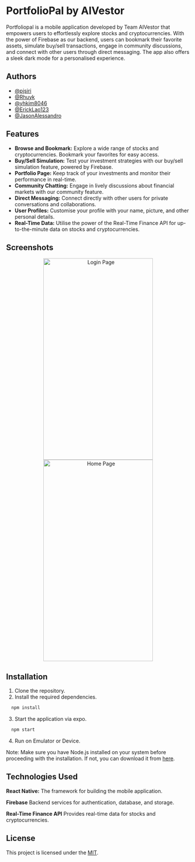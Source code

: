 # PortfolioPal by AIVestor

Portfoliopal is a mobile application developed by Team AIVestor that empowers users to effortlessly explore stocks and cryptocurrencies. With the power of Firebase as our backend, users can bookmark their favorite assets, simulate buy/sell transactions, engage in community discussions, and connect with other users through direct messaging. The app also offers a sleek dark mode for a personalised experience.


## Authors

- [@pjsiri](https://github.com/pjsiri)
- [@Rhuyk](https://github.com/Rhuyk)
- [@yhkim8046](https://github.com/yhkim8046)
- [@ErickLao123](https://github.com/ErickLao123)
- [@JasonAlessandro](https://github.com/JasonAlessandro)


## Features

- **Browse and Bookmark:** Explore a wide range of stocks and cryptocurrencies. Bookmark your favorites for easy access.
- **Buy/Sell Simulation:** Test your investment strategies with our buy/sell simulation feature, powered by Firebase.
- **Portfolio Page:** Keep track of your investments and monitor their performance in real-time.
- **Community Chatting:** Engage in lively discussions about financial markets with our community feature.
- **Direct Messaging:** Connect directly with other users for private conversations and collaborations.
- **User Profiles:** Customise your profile with your name, picture, and other personal details.
- **Real-Time Data:** Utilise the power of the Real-Time Finance API for up-to-the-minute data on stocks and cryptocurrencies.

## Screenshots

<div align="center">
  <img src="https://github.com/ErickLao123/2023-S2-51-AIVestor/assets/104670311/af619405-ce91-42a7-993d-5dc109e22870" alt="Login Page" width="300" height="550"/>
  <img src="https://github.com/ErickLao123/2023-S2-51-AIVestor/assets/104670311/733a7fb6-e7c2-4d2a-a186-7d866d32cfa8" alt="Home Page" width="300" height="550"/>
</div>





## Installation

1. Clone the repository.
2. Install the required dependencies.

```bash
  npm install 
```

3. Start the application via expo.

```bash
  npm start 
```

4. Run on Emulator or Device.

Note: Make sure you have Node.js installed on your system before proceeding with the installation. If not, you can download it from [here](https://nodejs.org/en).
    
## Technologies Used

**React Native:** The framework for building the mobile application.

**Firebase** Backend services for authentication, database, and storage.

**Real-Time Finance API** Provides real-time data for stocks and cryptocurrencies.


## License

This project is licensed under the [MIT](LICENSE).

